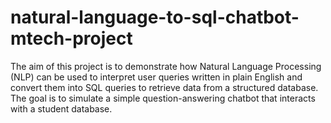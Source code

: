 # natural-language-to-sql-chatbot-mtech-project
The aim of this project is to demonstrate how Natural Language Processing (NLP) can be used to interpret user queries  written in plain English and convert them into SQL queries to retrieve data from a structured database. The goal is to  simulate a simple question-answering chatbot that interacts with a student database. 
